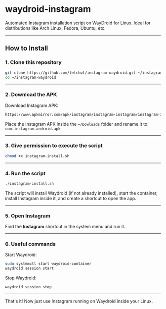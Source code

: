# waydroid-instagram

Automated Instagram installation script on WayDroid for Linux.
Ideal for distributions like Arch Linux, Fedora, Ubuntu, etc.

---

## How to Install

### 1. Clone this repository  
```bash
git clone https://github.com/letchwl/instagram-waydroid.git ~/instagram-waydroid
cd ~/instagram-waydroid
```

---

### 2. Download the APK
Download Instagram APK:
```bash
https://www.apkmirror.com/apk/instagram/instagram-instagram/instagram-instagram-250-0-0-21-109-release/instagram-250-0-0-21-109-14-android-apk-download/
```
Place the Instagram APK inside the `~/Dowloads` folder and rename it to:  
`com.instagram.android.apk`

---

### 3. Give permission to execute the script
```bash
chmod +x instagram-install.sh
```

---

### 4. Run the script 
```bash
./instagram-install.sh
```

The script will install Waydroid (if not already installed), start the container, install Instagram inside it, and create a shortcut to open the app.

---

### 5. Open Instagram
Find the **Instagram** shortcut in the system menu and run it.

---

### 6. Useful commands
Start Waydroid:  
```bash
sudo systemctl start waydroid-container
waydroid session start
```

Stop Waydroid:  
```bash
waydroid session stop
```

---
That's it! Now just use Instagram running on Waydroid inside your Linux.
